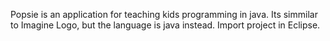 Popsie is an application for teaching kids programming in java. Its simmilar to Imagine Logo, but the language is java instead.
Import project in Eclipse.
